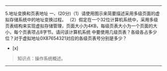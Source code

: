 ---
5.地址变换和页表地址
一、(20分)（1）请使用图示来简要描述采用多级页面的虚拟存储系统中的地址变换过程。
（2）假定在一个32位计算机系统中，采用多级页表结构来实现虚拟存储管理，页面大小为4KB，每级页表大小为一个页面的大小，每个页表项占8字节。请问该计算机系统
中要使用几级页表？各级各占多少位？对于虚拟地址0X87654321对应的各级页表号分别是多少？
- [x]  

> 知识点：操作系统概述。

---